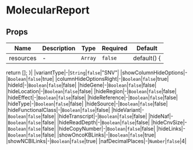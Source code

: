 # MolecularReport

## Props

<!-- @vuese:MolecularReport:props:start -->
|Name|Description|Type|Required|Default|
|---|---|---|---|---|
|resources|-|`Array`|`false`|default() {
  return [];
}|
|variantType|-|`String`|`false`|"SNV"|
|showColumnHideOptions|-|`Boolean`|`false`|true|
|columnHideOptionsRight|-|`Boolean`|`false`|true|
|hideId|-|`Boolean`|`false`|false|
|hideGene|-|`Boolean`|`false`|false|
|hideLocation|-|`Boolean`|`false`|false|
|hideRegion|-|`Boolean`|`false`|false|
|hideEffect|-|`Boolean`|`false`|false|
|hideReference|-|`Boolean`|`false`|false|
|hideType|-|`Boolean`|`false`|false|
|hideSource|-|`Boolean`|`false`|false|
|hideFunctionalClass|-|`Boolean`|`false`|false|
|hideVariant|-|`Boolean`|`false`|false|
|hideTranscript|-|`Boolean`|`false`|false|
|hideNaf|-|`Boolean`|`false`|false|
|hideReadDepth|-|`Boolean`|`false`|false|
|hideCnvSize|-|`Boolean`|`false`|false|
|hideCopyNumber|-|`Boolean`|`false`|false|
|hideLinks|-|`Boolean`|`false`|false|
|showOncoKBLinks|-|`Boolean`|`false`|true|
|showNCBILinks|-|`Boolean`|`false`|true|
|nafDecimalPlaces|-|`Number`|`false`|4|

<!-- @vuese:MolecularReport:props:end -->


